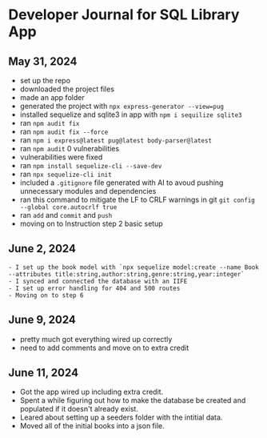 # Developer Journal for SQL Library App

## May 31, 2024

- set up the repo
- downloaded the project files
- made an app folder
- generated the project with
  `npx express-generator --view=pug`
- installed sequelize and sqlite3 in app with `npm i sequilize sqlite3`
- ran `npm audit fix`
- ran `npm audit fix --force`
- ran `npm i express@latest pug@latest body-parser@latest`
- ran `npm audit` 0 vulnerabilities
- vulnerabilities were fixed
- ran `npm install sequelize-cli --save-dev`
- ran `npx sequelize-cli init`
- included a `.gitignore` file generated with AI to avoud pushing unnecessary modules and dependencies
- ran this command to mitigate the LF to CRLF warnings in git `git config --global core.autocrlf true`
- ran `add` and `commit` and `push`
- moving on to Instruction step 2 basic setup

## June 2, 2024

    - I set up the book model with `npx sequelize model:create --name Book --attributes title:string,author:string,genre:string,year:integer`
    - I synced and connected the database with an IIFE
    - I set up error handling for 404 and 500 routes
    - Moving on to step 6

## June 9, 2024

- pretty much got everything wired up correctly
- need to add comments and move on to extra credit

## June 11, 2024
- Got the app wired up including extra credit.
- Spent a while figuring out how to make the database be created and populated if it doesn't already exist.
- Leared about setting up a seeders folder with the intitial data. 
- Moved all of the initial books into a json file.

